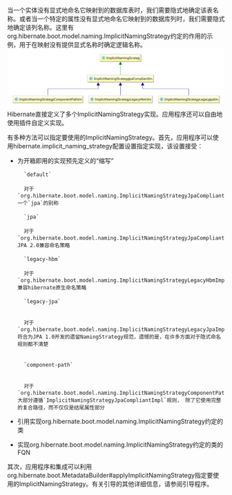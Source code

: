 当一个实体没有显式地命名它映射到的数据库表时，我们需要隐式地确定该表名称。或者当一个特定的属性没有显式地命名它映射到的数据库列时，我们需要隐式地确定该列名称。这里有org.hibernate.boot.model.naming.ImplicitNamingStrategy约定的作用的示例，用于在映射没有提供显式名称时确定逻辑名称。![](/assets/implicit_naming_strategy_diagram.svg)Hibernate直接定义了多个ImplicitNamingStrategy实现。应用程序还可以自由地使用插件自定义实现。

有多种方法可以指定要使用的ImplicitNamingStrategy。首先，应用程序可以使用hibernate.implicit\_naming\_strategy配置设置指定实现，该设置接受：

* 为开箱即用的实现预先定义的“缩写”

        `default`

        对于`org.hibernate.boot.model.naming.ImplicitNamingStrategyJpaCompliantImpl`- 一个`jpa`的别称

        `jpa`

        对于`org.hibernate.boot.model.naming.ImplicitNamingStrategyJpaCompliantImpl`- JPA 2.0兼容命名策略

        `legacy-hbm`

        对于`org.hibernate.boot.model.naming.ImplicitNamingStrategyLegacyHbmImpl`- 兼容hibernate原生命名策略

        `legacy-jpa`


        对于`org.hibernate.boot.model.naming.ImplicitNamingStrategyLegacyJpaImpl`- 符合为JPA 1.0开发的遗留NamingStrategy规范，遗憾的是，在许多方面对于隐式命名规则都不清楚


        `component-path`


        对于`org.hibernate.boot.model.naming.ImplicitNamingStrategyComponentPathImpl`- 大部分遵循`ImplicitNamingStrategyJpaCompliantImpl`规则， 除了它使用完整的复合路径，而不仅仅是结尾属性部分

* 引用实现org.hibernate.boot.model.naming.ImplicitNamingStrategy约定的类
* 实现org.hibernate.boot.model.naming.ImplicitNamingStrategy约定的类的FQN

其次，应用程序和集成可以利用org.hibernate.boot.MetadataBuilder\#applyImplicitNamingStrategy指定要使用的ImplicitNamingStrategy。有关引导的其他详细信息，请参阅引导程序。



